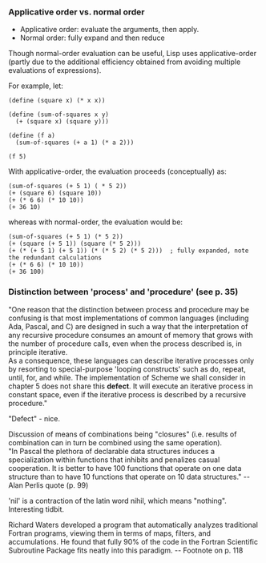 ### Applicative order vs. normal order  

* Applicative order:  evaluate the arguments, then apply.  
* Normal order: fully expand and then reduce

Though normal-order evaluation can be useful, Lisp uses applicative-order (partly due to the additional efficiency obtained from avoiding multiple evaluations of expressions).  

For example, let:  

	(define (square x) (* x x))

	(define (sum-of-squares x y)
	  (+ (square x) (square y)))

	(define (f a)
	  (sum-of-squares (+ a 1) (* a 2)))

	(f 5)	

With applicative-order, the evaluation proceeds (conceptually) as:  

	(sum-of-squares (+ 5 1) ( * 5 2))
	(+ (square 6) (square 10))
	(+ (* 6 6) (* 10 10))
	(+ 36 10)  

whereas with normal-order, the evaluation would be:  

	(sum-of-squares (+ 5 1) (* 5 2))
	(+ (square (+ 5 1)) (square (* 5 2)))
	(+ (* (+ 5 1) (+ 5 1)) (* (* 5 2) (* 5 2)))  ; fully expanded, note the redundant calculations
	(+ (* 6 6) (* 10 10))
	(+ 36 100)  



### Distinction between 'process' and 'procedure'  (see p. 35)  

"One reason that the distinction between process and procedure may be confusing is that most
implementations of common languages (including Ada, Pascal, and C) are designed in such a  way
that the interpretation of any recursive procedure consumes an amount of memory that grows
with the number of procedure calls, even when the process described is, in principle iterative.  
As a consequence, these languages can describe iterative processes only by resorting to 
special-purpose 'looping constructs' such as do, repeat, until, for, and while.  The implementation
of Scheme we shall consider in chapter 5 does not share this **defect**.  It will execute an
iterative process in constant space, even if the iterative process is described by a
recursive procedure."

"Defect" - nice.  


Discussion of means of combinations being "closures" (i.e. results of combination can in 
turn be combined using the same operation).  
"In Pascal the plethora of declarable data structures induces a specialization within functions
that inhibits and penalizes casual cooperation.  It is better to have 100 functions that operate 
on one data structure than to have 10 functions that operate on 10 data structures."
-- Alan Perlis quote (p. 99)

'nil' is a contraction of the latin word nihil, which means "nothing".  Interesting tidbit.

Richard Waters developed a program that automatically analyzes traditional Fortran programs,
viewing them in terms of maps, filters, and accumulations.  He found that fully 90% of the
code in the Fortran Scientific Subroutine Package fits neatly into this paradigm.
-- Footnote on p. 118
